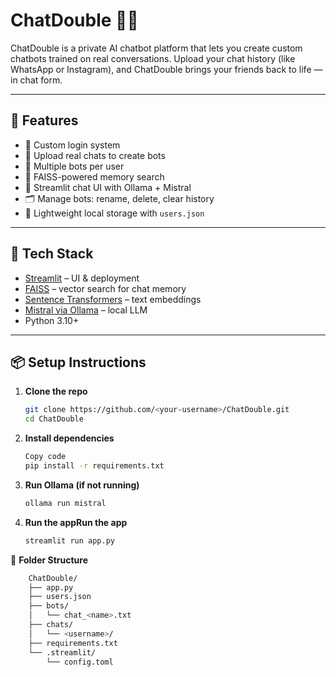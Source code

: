 # ChatDouble 🧠💬

ChatDouble is a private AI chatbot platform that lets you create custom chatbots trained on real conversations. Upload your chat history (like WhatsApp or Instagram), and ChatDouble brings your friends back to life — in chat form.

---

## 🚀 Features

- 🔐 Custom login system
- 🤖 Upload real chats to create bots
- 🔄 Multiple bots per user
- 🧠 FAISS-powered memory search
- 💬 Streamlit chat UI with Ollama + Mistral
- 🗂️ Manage bots: rename, delete, clear history
- 📁 Lightweight local storage with `users.json`

---

## 🧠 Tech Stack

- [Streamlit](https://streamlit.io) – UI & deployment
- [FAISS](https://github.com/facebookresearch/faiss) – vector search for chat memory
- [Sentence Transformers](https://www.sbert.net/) – text embeddings
- [Mistral via Ollama](https://ollama.com/) – local LLM
- Python 3.10+

---

## 📦 Setup Instructions

1. **Clone the repo**
   ```bash
   git clone https://github.com/<your-username>/ChatDouble.git
   cd ChatDouble

2. **Install dependencies**

    ```bash
    Copy code
    pip install -r requirements.txt

3. **Run Ollama (if not running)**

    ```bash
    ollama run mistral


4. **Run the appRun the app**

    ```bash
    streamlit run app.py


📁 **Folder Structure**
```bash
    ChatDouble/
    ├── app.py
    ├── users.json
    ├── bots/
    │   └── chat_<name>.txt
    ├── chats/
    │   └── <username>/
    ├── requirements.txt
    └── .streamlit/
        └── config.toml
    